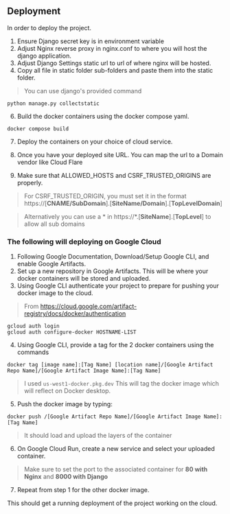 ## Deployment

In order to deploy the project.

1. Ensure Django secret key is in environment variable
2. Adjust Nginx reverse proxy in nginx.conf to where you will host the django application.
3. Adjust Django Settings static url to url of where nginx will be hosted.
4. Copy all file in static folder sub-folders and paste them into the static folder.
> You can use django's provided command
```
python manage.py collectstatic
```

6. Build the docker containers using the docker compose yaml.
```
docker compose build
```
7. Deploy the containers on your choice of cloud service. 

8. Once you have your deployed site URL. You can map the url to a Domain vendor like Cloud Flare

9. Make sure that ALLOWED_HOSTS and CSRF_TRUSTED_ORIGINS are properly.
> For CSRF_TRUSTED_ORIGIN, you must set it in the format
> https://[**CNAME/SubDomain**].[**SiteName/Domain**].[**TopLevelDomain**]

> Alternatively you can use a * in https://*.[**SiteName**].[**TopLevel**] to allow all sub domains

### The following will deploying on Google Cloud
1. Following Google Documentation, Download/Setup Google CLI, and enable Google Artifacts.
2. Set up a new repository in Google Artifacts. This will be where your docker containers will be stored and uploaded.
3. Using Google CLI authenticate your project to prepare for pushing your docker image to the cloud.
> From https://cloud.google.com/artifact-registry/docs/docker/authentication
```
gcloud auth login
gcloud auth configure-docker HOSTNAME-LIST
```
4. Using Google CLI, provide a tag for the 2 docker containers using the commands

```docker tag [image name]:[Tag Name] [location name]/[Google Artifact Repo Name]/[Google Artifact Image Name]:[Tag Name]```
> I used ```us-west1-docker.pkg.dev```
This will tag the docker image which will reflect on Docker desktop.

5. Push the docker image by typing:

```docker push /[Google Artifact Repo Name]/[Google Artifact Image Name]:[Tag Name]```
> It should load and upload the layers of the container

6. On Google Cloud Run, create a new service and select your uploaded container.
>Make sure to set the port to the associated container for **80 with Nginx** and **8000 with Django**
7. Repeat from step 1 for the other docker image.

This should get a running deployment of the project working on the cloud.
